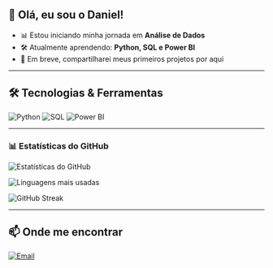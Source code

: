 ## 👋 Olá, eu sou o Daniel!

- 📊 Estou iniciando minha jornada em **Análise de Dados**  
- 🛠️ Atualmente aprendendo: **Python, SQL e Power BI**  
- 📂 Em breve, compartilharei meus primeiros projetos por aqui


---

## 🛠️ Tecnologias & Ferramentas  

![Python](https://img.shields.io/badge/Python-3776AB?style=for-the-badge&logo=python&logoColor=white) 
![SQL](https://img.shields.io/badge/SQL-336791?style=for-the-badge&logo=postgresql&logoColor=white) 
![Power BI](https://img.shields.io/badge/Power%20BI-F2C811?style=for-the-badge&logo=powerbi&logoColor=black)


---

### 📊 Estatísticas do GitHub  

![Estatísticas do GitHub](https://github-readme-stats.vercel.app/api?username=Daniel-Data-Lab&show_icons=true&theme=tokyonight)  

![Linguagens mais usadas](https://github-readme-stats.vercel.app/api/top-langs/?username=Daniel-Data-Lab&layout=compact&theme=tokyonight)  

![GitHub Streak](https://streak-stats.demolab.com?user=Daniel-Data-Lab&theme=tokyonight)


---

## 📫 Onde me encontrar  

[![Email](https://img.shields.io/badge/Email-D14836?style=for-the-badge&logo=gmail&logoColor=white)](artorias8456@gmail.com)  
